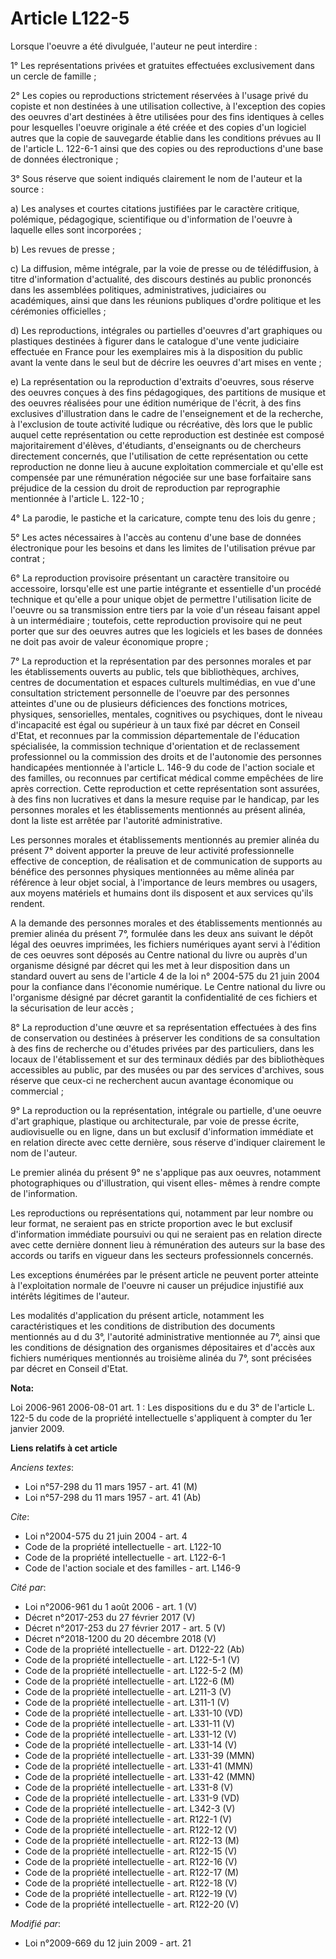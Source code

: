 # Article L122-5

Lorsque l'oeuvre a été divulguée, l'auteur ne peut interdire : 

1° Les représentations privées et gratuites effectuées exclusivement dans un cercle de famille ; 

2° Les copies ou reproductions strictement réservées à l'usage privé du copiste et non destinées à une utilisation
collective, à l'exception des copies des oeuvres d'art destinées à être utilisées pour des fins identiques à celles pour
lesquelles l'oeuvre originale a été créée et des copies d'un logiciel autres que la copie de sauvegarde établie dans les
conditions prévues au II de l'article L. 122-6-1 ainsi que des copies ou des reproductions d'une base de données
électronique ; 

3° Sous réserve que soient indiqués clairement le nom de l'auteur et la source : 

a) Les analyses et courtes citations justifiées par le caractère critique, polémique, pédagogique, scientifique ou
d'information de l'oeuvre à laquelle elles sont incorporées ; 

b) Les revues de presse ; 

c) La diffusion, même intégrale, par la voie de presse ou de télédiffusion, à titre d'information d'actualité, des discours
destinés au public prononcés dans les assemblées politiques, administratives, judiciaires ou académiques, ainsi que dans les
réunions publiques d'ordre politique et les cérémonies officielles ; 

d) Les reproductions, intégrales ou partielles d'oeuvres d'art graphiques ou plastiques destinées à figurer dans le catalogue
d'une vente judiciaire effectuée en France pour les exemplaires mis à la disposition du public avant la vente dans le seul
but de décrire les oeuvres d'art mises en vente ; 

e) La représentation ou la reproduction d'extraits d'oeuvres, sous réserve des oeuvres conçues à des fins pédagogiques, des
partitions de musique et des oeuvres réalisées pour une édition numérique de l'écrit, à des fins exclusives d'illustration
dans le cadre de l'enseignement et de la recherche, à l'exclusion de toute activité ludique ou récréative, dès lors que le
public auquel cette représentation ou cette reproduction est destinée est composé majoritairement d'élèves, d'étudiants,
d'enseignants ou de chercheurs directement concernés, que l'utilisation de cette représentation ou cette reproduction ne
donne lieu à aucune exploitation commerciale et qu'elle est compensée par une rémunération négociée sur une base forfaitaire
sans préjudice de la cession du droit de reproduction par reprographie mentionnée à l'article L. 122-10 ; 

4° La parodie, le pastiche et la caricature, compte tenu des lois du genre ; 

5° Les actes nécessaires à l'accès au contenu d'une base de données électronique pour les besoins et dans les limites de
l'utilisation prévue par contrat ; 

6° La reproduction provisoire présentant un caractère transitoire ou accessoire, lorsqu'elle est une partie intégrante et
essentielle d'un procédé technique et qu'elle a pour unique objet de permettre l'utilisation licite de l'oeuvre ou sa
transmission entre tiers par la voie d'un réseau faisant appel à un intermédiaire ; toutefois, cette reproduction provisoire
qui ne peut porter que sur des oeuvres autres que les logiciels et les bases de données ne doit pas avoir de valeur
économique propre ; 

7° La reproduction et la représentation par des personnes morales et par les établissements ouverts au public, tels que
bibliothèques, archives, centres de documentation et espaces culturels multimédias, en vue d'une consultation strictement
personnelle de l'oeuvre par des personnes atteintes d'une ou de plusieurs déficiences des fonctions motrices, physiques,
sensorielles, mentales, cognitives ou psychiques, dont le niveau d'incapacité est égal ou supérieur à un taux fixé par décret
en Conseil d'Etat, et reconnues par la commission départementale de l'éducation spécialisée, la commission technique
d'orientation et de reclassement professionnel ou la commission des droits et de l'autonomie des personnes handicapées
mentionnée à l'article L. 146-9 du code de l'action sociale et des familles, ou reconnues par certificat médical comme
empêchées de lire après correction. Cette reproduction et cette représentation sont assurées, à des fins non lucratives et
dans la mesure requise par le handicap, par les personnes morales et les établissements mentionnés au présent alinéa, dont la
liste est arrêtée par l'autorité administrative. 

Les personnes morales et établissements mentionnés au premier alinéa du présent 7° doivent apporter la preuve de leur
activité professionnelle effective de conception, de réalisation et de communication de supports au bénéfice des personnes
physiques mentionnées au même alinéa par référence à leur objet social, à l'importance de leurs membres ou usagers, aux
moyens matériels et humains dont ils disposent et aux services qu'ils rendent. 

A la demande des personnes morales et des établissements mentionnés au premier alinéa du présent 7°, formulée dans les deux
ans suivant le dépôt légal des oeuvres imprimées, les fichiers numériques ayant servi à l'édition de ces oeuvres sont déposés
au Centre national du livre ou auprès d'un organisme désigné par décret qui les met à leur disposition dans un standard
ouvert au sens de l'article 4 de la loi n° 2004-575 du 21 juin 2004 pour la confiance dans l'économie numérique. Le Centre
national du livre ou l'organisme désigné par décret garantit la confidentialité de ces fichiers et la sécurisation de leur
accès ; 

8° La reproduction d'une œuvre et sa représentation effectuées à des fins de conservation ou destinées à préserver les
conditions de sa consultation à des fins de recherche ou d'études privées par des particuliers, dans les locaux de
l'établissement et sur des terminaux dédiés par des bibliothèques accessibles au public, par des musées ou par des services
d'archives, sous réserve que ceux-ci ne recherchent aucun avantage économique ou commercial ; 

9° La reproduction ou la représentation, intégrale ou partielle, d'une oeuvre d'art graphique, plastique ou architecturale,
par voie de presse écrite, audiovisuelle ou en ligne, dans un but exclusif d'information immédiate et en relation directe
avec cette dernière, sous réserve d'indiquer clairement le nom de l'auteur. 

Le premier alinéa du présent 9° ne s'applique pas aux oeuvres, notamment photographiques ou d'illustration, qui visent elles-
mêmes à rendre compte de l'information. 

Les reproductions ou représentations qui, notamment par leur nombre ou leur format, ne seraient pas en stricte proportion
avec le but exclusif d'information immédiate poursuivi ou qui ne seraient pas en relation directe avec cette dernière donnent
lieu à rémunération des auteurs sur la base des accords ou tarifs en vigueur dans les secteurs professionnels concernés. 

Les exceptions énumérées par le présent article ne peuvent porter atteinte à l'exploitation normale de l'oeuvre ni causer un
préjudice injustifié aux intérêts légitimes de l'auteur. 

Les modalités d'application du présent article, notamment les caractéristiques et les conditions de distribution des
documents mentionnés au d du 3°, l'autorité administrative mentionnée au 7°, ainsi que les conditions de désignation des
organismes dépositaires et d'accès aux fichiers numériques mentionnés au troisième alinéa du 7°, sont précisées par décret en
Conseil d'Etat.

**Nota:**

Loi 2006-961 2006-08-01 art. 1 : Les dispositions du e du 3° de l'article L. 122-5 du code de la propriété intellectuelle
s'appliquent à compter du 1er janvier 2009.

**Liens relatifs à cet article**

_Anciens textes_:

  - Loi n°57-298 du 11 mars 1957 - art. 41 (M)
  - Loi n°57-298 du 11 mars 1957 - art. 41 (Ab)

_Cite_:

  - Loi n°2004-575 du 21 juin 2004 - art. 4
  - Code de la propriété intellectuelle - art. L122-10
  - Code de la propriété intellectuelle - art. L122-6-1
  - Code de l'action sociale et des familles - art. L146-9

_Cité par_:

  - Loi n°2006-961 du 1 août 2006 - art. 1 (V)
  - Décret n°2017-253 du 27 février 2017 (V)
  - Décret n°2017-253 du 27 février 2017 - art. 5 (V)
  - Décret n°2018-1200 du 20 décembre 2018 (V)
  - Code de la propriété intellectuelle - art. D122-22 (Ab)
  - Code de la propriété intellectuelle - art. L122-5-1 (V)
  - Code de la propriété intellectuelle - art. L122-5-2 (M)
  - Code de la propriété intellectuelle - art. L122-6 (M)
  - Code de la propriété intellectuelle - art. L211-3 (V)
  - Code de la propriété intellectuelle - art. L311-1 (V)
  - Code de la propriété intellectuelle - art. L331-10 (VD)
  - Code de la propriété intellectuelle - art. L331-11 (V)
  - Code de la propriété intellectuelle - art. L331-12 (V)
  - Code de la propriété intellectuelle - art. L331-14 (V)
  - Code de la propriété intellectuelle - art. L331-39 (MMN)
  - Code de la propriété intellectuelle - art. L331-41 (MMN)
  - Code de la propriété intellectuelle - art. L331-42 (MMN)
  - Code de la propriété intellectuelle - art. L331-8 (V)
  - Code de la propriété intellectuelle - art. L331-9 (VD)
  - Code de la propriété intellectuelle - art. L342-3 (V)
  - Code de la propriété intellectuelle - art. R122-1 (V)
  - Code de la propriété intellectuelle - art. R122-12 (V)
  - Code de la propriété intellectuelle - art. R122-13 (M)
  - Code de la propriété intellectuelle - art. R122-15 (V)
  - Code de la propriété intellectuelle - art. R122-16 (V)
  - Code de la propriété intellectuelle - art. R122-17 (M)
  - Code de la propriété intellectuelle - art. R122-18 (V)
  - Code de la propriété intellectuelle - art. R122-19 (V)
  - Code de la propriété intellectuelle - art. R122-20 (V)

_Modifié par_:

  - Loi n°2009-669 du 12 juin 2009 - art. 21
